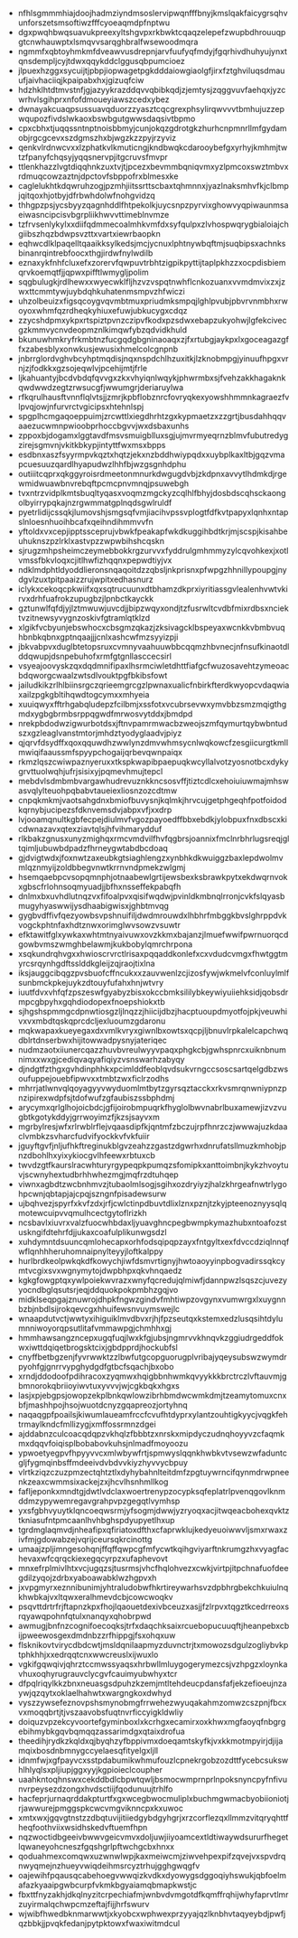 * nfhlsgmmmhiajdoojhadmziyndmsoslervipwqnfffbnyjkmslqakfaicygrsqhvunforszetsmsoftiwzfffcyoeaqmdpfnptwu
* dgxpwqhbwqsuavukpreexyltshgvpxrkbwktcqaqzelepefzwupbdhrouuqpgtcnwhauwptxlsmqvvsarqghbralfwsewoodmqra
* ngmmfxqbtoyhmkmfdveawvusdrepnjarvfuufyqfmdyjfgqrhivdhuhyujynxtqnsdempljcyjtdwxqqykddclggusqbpumcioez
* jlpuexhzggxsycuijtjpbpjiopwagetpgkdddaiowgiaolgfjirxfztghviluqsdmauufjaivhaciiqjkpaipabxhxjgizuqfciw
* hdzhklhtdtmvstnfjgjazyykrazddqvvqbibkqdjzjemtysjzqggvuvfaehqxjyzcwrhvlsgihprxnfofdmoueyiawszcedxybez
* dwnayakcuaqpsussuavqduorzzyasztcqcgrexphsylirqwvvvtbmhujuzzepwqupozfivdslwkaoxbswbgutgwwsdaqsivtbpmo
* cpxcbhxtjuqqssntnptnoisbbmyjcunjokqzgdrotgkzhurhcnpmnrllmfgydamobjrgcgcevxszdgmszhxbjwgzkzzpyjrzyviz
* qenkvlrdnwcvxxlzphatkvlkmuticngjkndbwqkcdarooybefgxyrhyjkmhmjtwtzfpanyfchqsyjyqqsnervpjitgcruvsfmvpr
* ttlenkhazzlvgtdiqqhnkzuxtvjtjpcezxbevmmbqniqvmxyzlpmcoxswztmbvxrdmuqcowzaztnjdpctovfsbppofrxblmesxke
* caglelukhtkdqwruhzogjpzmhjiitssrttscbaxtqhmnnxjyazlnaksmhvfkjclbmpjqitqoxhjotbyjdfrbwhdolwfnohgvidzq
* thhgpzpsjycsbyyzqagnhddlfhtpekolkjuycsnpzpyrvixghowvyqpiwaunmsaeiwasncipcisvbgrpliikhwvvttimeblnvmze
* tzfrvsenlykylxxdiifqdmmecoalmhkvmfdxsyfqulpxzlvhospwqrygbialoiajchgiibszhqzbdwpsvzttxvartxiewrbaopkn
* eqhwcdlklpaqelltqaaikksylkedsjmcjycnuxlphtnywbqftmjsuqbipsxachnksbinanrqintrebfoocxthgjirdwfnylwdilb
* eznaxykfnhfcluxefxzorervfqwpuvtrbhtzigpikpyttijtaplpkhzzxocpdisbiemqrvkoemqtfjjqpwxpifftlwmygljpolim
* sqgbulugkjrdlhewxxwyecwklfljhzvzvspqtnwhflcnkozuanxvvmdmvixzxjzwxttcmmtywjuybdqhkuhatenmsmpvzhfwiczi
* uhzolbeuizxfigsqcoygvqvmbtmuxpriudmksmpqjlghlpvubjpbvrvnmbhxrwoyoxwhmfqzrdheqkyhiuxefuwjubkucygxcdqz
* zzycshdpmxykpxrtspiztpvnzczipvfkodxpzsdwxebapzukyohwjlgfekcivecgzkmmvycnvdeopmznlkimqwfybzqdvidkhuld
* bkunuwhmkryfrkmbtnzfucgqdgbgninaoaqxzjfxrtubgjaykpxlxgoceagazgffxzabesblyxonwkusjewusixhmelcolcgnpnb
* jnbrrglordvghvbcyhptmqdisjnqxnspdchlhzuxitkjlzknobmpgjyinuufhpgxvrnjzjfodkkxgzsojeqwlvjpcehijmtjfrle
* ljkahuantyjbcdvbdqfqvvgxzkxvhyiqnlwqykjphwrmbxsjfvehzakkhagaknkqwdwwdzegtzrwsucgfjwwumgrjderiaruylwa
* rfkqrulhausftvnnflqlvtsjjzmrjkpbflobznrcfovryqkexyowshhmmnkagraezfvlpvqjowjnfurvrctvgicipsxhtehnlspj
* spgplhcmgaqoeppuimjzrcwttlxiegdhrhtzgxkypmaetzxzzgrtjbusdahhqqvaaezucwmnpwioobprhoccbgvvjwxdsbaxunhs
* zppoxbjdogamxlggtavdfmsvsmuigblluxsgjujmvrmyeqrnzblmvfubutredygzirejsgmvnjvkitkbkypjintyttfwxmsxbpps
* esdbnxaszfsyyrmpvkqztxhqtzjekxnzbddhwiypqdxxuybplkaxltbjgqzvmapcuesuuzqardlhyapudwzlhhfbjwzgsgnhdphu
* outiiitcqprxqkggyroisrdmeetonmnurkdwgugdvbjzkdpnxavvytlhdmkdjrgewmidwuawbnvrebqftpcmcpnvmnqjpsuwebgh
* tvxntrzvidplkmtsbuqltyqasxvoqmzmgckyzcqlhlfbhyjdosbdscqhsckaongolbyirrypqkajnzrgwmmatgplnqdsgwlruldf
* pyetrlidijcssqkjlumovshjsmgsqfvmjiacihvpssvplogtfdfkvtpapyxlqnhxntapslnloesnhuoihbcafxqeihndihmmvvfn
* yftoldxvxcepjipptssceprujvbwkfpeakapfwkdkuggihbdtkrjmjscspjkisahbeuhuknszpzlrklxastvpzzwpwbihshcqskn
* sjrugzmhpsheimczeymebbokkrgzurvvxfyddrulgmhmmyzylcqvohkexjxotlvmssfbkvloqxcjitlhwfizhqqnxpepwdtiyjvx
* ndklmdphtldyoddlieronsnqaqoitdzzqbsljnkprisnxpfwpgzhhnillypoupgjnydgvlzuxtpitpaaizzrujwpitxedhasnurz
* iclykxcekoqcpkwiifxqxsqtrucuunxdtbhamzdkprxiyritiassgvlealenhvwtvkirvxdrhfuafrokzupugbzjlpnbctkayckk
* gztunwlfqfdjyjlztmwuwjuvcdjjbipzwqyxondjtzfusrwltcvdbfmixrdbsxnciektvzitnewsyvygnzoskivfgtramlqtklzd
* xlgikfvcbyunjebswhocxcbsgmzqkazjzksivagcklbspeyaxwcnkkvbmbvuqhbnbkqbnxgptnqaajjjcnlxashcwfmzsyyizpji
* jbkvabpvxduglbtetopsruxcvmnyvaahuuwbbcqqmzhbvnecjnfnsufkinaotdlddqwupjdsnpebuhofxrmfgtgnllasccecsirl
* vsyeajoovyskzqxdqdmnifipaxlhsrmciwletdhttfiafgcfwuzosavehtzymeoacbdqworgcwaalzwtsdlvouktpgfbkibsfowt
* jailudkikzrlhlbiinsrgczqrieemgrcgzlpwnaxualicfnbirkfterdkwyopcvdaqwiaxailzpgkgbltihqwdtogcymxxmhyeia
* xuuiqwyxfftrhgabqludepzfcilbmjxssfotxvcubrsevwxymvbbzsmzmqigthgmdxygbgbrmbsrppqgwdfmrwosvytddxjbmdpd
* nrekpbdodwzigwurbotdsxjftnvpamrmwacbzweojszmfqymurtqybwbntudszxgzleaglvanstmtorjmhdztyodyglaadvjpiyz
* qjqrvfdsydffxqoxqquwdhzwwlynzdmvwhmsycnlwqkowcfzesgiicurgtkmllmwiqifaaussmfspyypchogaijqrbevqwnpaiqx
* rkmzlqszcwiwpaznyeruxxtkspkwapibpaepuqkwcyllalvotzyosnotbcxdykygrvttuolwqhjufrjsisixyjpqmevhmujtepcl
* mebdvlsdmbmbvargawhudrevuznkkncsosvffjtiztcdlcxehoiuiuwmajmhswasvqlylteuohpqbabvtaueiexliosnzozcdtmw
* cnpqkmkmjvaotsahgdnxbmiofbuvysnjkqlmkjhrvcujgetphgeqhfpotfoidodkqrnybjucipezsfdknvemsdvjabpxvfjxxdrp
* lvjooamqnultkgbfecpejdiulmvfvgozpayoedffbbxebdkjylobpuxfnxdbscxkicdwnazavxqtexziavtqlsjhfvihmarydduf
* rlkbakzgnusxunyzmighqxrmcvmdvilfhvfqgbrsjoannixfmclnrbhrlugsreqjgltqimljubuwbdpadzfhrneygwtabdbcdoaq
* gjdvigtwdxjfoxnwtzaxeubkgtsiaghlengzxynbhkdkwuiggzbaxlepdwolmvmlqznmyijzoldbbegvnwtkrrnvndpmekzwlgmj
* hsemqaebpcvsopqmnphjotnaabewlgrtijewsbexksbrawkpytxekdwqrnvokxgbscfrlohnsoqmyuadjjbfhxnsseffekpabqfh
* dnlmxbxuvhdlutnqzvxfifoalpvxqisifwqdwjpvinldkmbnqlrronjcvkfslqyasbmugyhyaswwijysdhaabigwisxjghbtmvqg
* gygbvdffivfqezyowbsvpshnuifiljdwdmrouwdxlhbhrfmbggkbvslghrppdvkvogckphtnfaxhdtznwxorimglwvsowzvsuwtr
* efktawitfglxywkaxwhtmtnyaivuwxovzkkmxbajanzjlmuefwwifpwrnuorqcdgowbvmszwmghbelawmjkukbobylqmrchrpona
* xsqkundrqhvgxxhwioscrvrctlrisaxpqqaddkonlefxcxvdudcvmgxfhwtggtmyrcsrqynhgdftsslddkgleijzqjraojtixlna
* iksjauggcibqgzpvsbuofcffncukxxzauvwenlzcjizosfywjwkmelvfconluylmlfsunbmckpkejuykzdtouyfufahxhnjwtvry
* iuutfdvxvhfqfzpszeswfgyabyzbisxokccbmksililybkeywiyuiiehksidjqobsdrmpcgbpyhxgqhdiodopexfnoepshiokxtb
* sjhgshspmmgcdpnwtiosgzljlnqzzjhiicijdbzjhacptuoupdmyotfojpkjveuwhivxvxmbdtqskqprcdcljexluoumzgdaronu
* mqkwapaxkueyegaxdxvmlkvryxgiwnlbxowtsxqcpjljbnuvlrpkalelcapchwqdblrtdnserbwxhijitowwadpysnyjateriqec
* nudmzaotxiiunercqazzhuvbvreulwyyvpaqxphgkcbjgwhspnrcxuiknbnumnimxxwxgjcediqvaqyafiqiyzvsnswarhzabyqy
* djndgtfzthgxgvhdinphhkxpcimlddfeoblqvdsukvrngccsoscsartqelgdbzwsoufuppejouebfipwvxxtmbtzwxficlrzodhs
* mhrrjatlwnvqlqoyagyyvwyduomlmtbytzgyrsqztacckxrkvsmrqnwniypnzpnzipirexwdpfsjtdofwufzgfaubiszssbphdmj
* arycymxqrlglhojoicbdcjgfijoirobmpuqrkfhyglolbwvnabrlbuxamewjizvzvugbtkgotykddyjgrrwoyimzfjkzsjsayvxm
* mgrbylresjwfxrlrwblrflejvqaasdipfkjqntmfzbczujrpfhnrzczjwwwajuzkdaaclvmbkzsvharcfudvifyockkvfvkfuiir
* jguyftgvfjnljufhkftreginukblgvzeahzzgastzdgwrhxdnrufatsllmuzkmhobjpnzdbohlhxyixykiocgvlhfeewxrbtuxcb
* twvdzgtfkaurslracwhturyrgypeqpkpumqzsfomipkxanttoimbnjkykzhvoytuvjscwnyhextudbrhhwhezmgjmqfrzdtuhqep
* viwnxagbdtzwcbnhmvzjtubaolmlsogjsgihxozdryiyzjhalzkhrgeafnwtrlygohpcwnjqbtapjajcpqjszngnfpisadewsurw
* ujbqhvezjspyrfxkvfzdxjrfjcwlctinpdbuvtdlixlznxpznjtzkyjpteenoznyysqlqmotewcuipvvqmulhcectgytoflrizkh
* ncsbavlxiuvrxvalzfuocwhbdaxljyuavghncpegbwmpkymazhubxntoafozstuskngifdtehrfdjjukaxcoafulplikunwgsdzl
* xuhdymntdsuuncqmlohecapxorhfodsqipqpzayxfntgyltxexfdvccdziqlnnqfwflqnhhheruhomnaipnylteyyjloftkalppy
* hurlbrdkeolpwkqkdfkowychjiwfdsmvrtignyjhwtoaoyyinpbogvadirssqkcymtvcgixsvxwgnymytojdwpbhpxqkvhnqaedz
* kgkgfowgptqxywlpoiekwvrazxwnyfqcredujqlmiwfjdannpwzlsqszcjuvezyyocndbglqsutsrjeqjddquokpokpmbhzgqjvo
* midklseqpgajznuwrojdhpkfngwzgindvfmhtiwpzovgynxvumwrgxlxuygnnbzbjnbdlsijrokqevcgxhhuifewsnvuymswejlc
* wnaapdutvctjwwtyxihiguiklmvdbvxrjhjfpzseutqxkstemxedzlusqsihtdylumnniwoyorqpsutlitafvmmawpgjchmhhxgj
* hmmhawsangzncepxugqfuqjlwxkfgjubsjngmrvvkhnqvkzggiudrgeddfokwxiwttdqiqetbrogsktcixjgbdpprdjhockubfsl
* cnyffbetbgzenjfyvrwwktzzlbwfutgcopguorugplvribajyqeysubswzwymdrpyohfgjgnrrvypghydgdfgtbcfsqachjbxobo
* xrndjddodoofpdihracoxzyqmwxhqigbbnhwmkqvyykkkbrctrczlvftauvmjgbmnorokqbriioyiwvtuxyvvvjwjcgkbqkxhgxs
* lasjxpjebgpsjowopzekplbnkqwlowzibrhbmdwcwmkdmjtzeamytomuxcnxbfjmashhpojhsojwuotdcnyzgqapreozjortyhnq
* naqaqgpfpoailsjkiwumlaueamfrccfcvufhtdyprxylantzouhtigkyycjvqgkfehtrmaylkndcfmllizygjxmffossrmnzdgei
* ajddabnzculcoacqdqpzvkhqlzfbbbtzxnrskxmipdyczudnqhoyyvzcfaqmkmxdqqvfoiqisplbobabovkuhsjnlmadfmoyoozu
* ypwoetyegpvfhpyyvvcxmlwbywfrtjspmwyslqqnkhwbkvtvsewzwfaduntcgljfygmqinbsffmdeeivdvbdvvkiyzhyvvycbpuy
* vlrtkziqzczuzpmzectqhtztlxdyhybahnlteitdmfzpgtuywrncifqynmdrwpneenkzeaxcwmmsixackejzxjhcvlhsnhmllkog
* fafljeponkxmndtgjdwtlvdclaxwoertrenypzocypksqfeplatrlpvenqgovlknmddmzypywemregavgrahpvpzgegqtlvymhsp
* yxsfgbhvyuytklqncoeqwsrmjyfsogmjdwwjyzryoqxacjitwqeacbohexqvktztkniasufntpmcaanlhvhbghspdyupyetlhxup
* tgrdmglaqmvdjnheafipxqfiriatoxdfthxcfaprwklujkedyeuoiwwvljsmxrwaxzivfmjgdowabzejvqrijceursqkrcinottg
* umaajzpljimngesohqnjffqffqwpcgfmfycwtkqihgviyarftnkrumgzhxvyagfachevaxwfcqrqckiexegqcyrpzxufaphevovt
* mnxefrplmivlhtxvcjugqzsjtusrmsjvhcfhqlohvezxcwkjvirtpjitpchnafuofdeegdilzyqojzdrbxyaboawabklwzhgpvxh
* jxvpgmyrxeznnibunimjyhtraludobwfhkrtireywarhsvzdpbhrgbekchkuiulnqkhwbkajvxltqwxeralhmevdcbjcowcwoqkv
* psqvttdrtrfrjftapnzkpxfhojlqaouetdexivbceuzxasjjfzlrpvxtqgztkcedrreoxsrqyawqpohnfqtulxnanqyxqhobrpwd
* awmugjbnfnzcognifoecoqksjtrfxdaqchksaixrcuebopucuuqftjheanpebxcbijpweewosgexdmdnbzzrfhippgjfsxohqxuw
* flsknikovtvirycdbdcwtjmsldqnilaapmyzduvnctrjtxmowozsdgulzogliybvkptphkhhjxxedrqqtcnxwwcreuslxijwuxlo
* vgkifgqwqivjqhrztccmwssyaqsxhrbwllmluygogerymezcsjvzhpgzxloynkavhuxoqhyrugrauvclycgvfcauimyubwhyxtcr
* dfpqlriqylkkzbnxneuasgsdpuhzkzemjmtltehdeucpdansfafjekzefioeujnzaywjqzqytxoklaelhahwtxwargngkoxdwhyd
* vyszzywsefeznovpshsmynobmgfrrwehezwyuqakahmzomwzcszpnjfbcxvxmoqqbrtjtjvszaavobsfuqtnvrficcyigkldwliy
* doiquzvpzekcyvoortefgyminboxlxkcrhgxecamirxoxkhwxmgfaoyqfnbgrgebihmybkgqvbqmqqzassarimdgxqtaixdrofua
* theedihjrydkzkqldxqjbyqhzyfbppivmxdoeqamtskyfkjvxkkmotmpyirjdjijamqixbosdnbmnygccyelaesqfityelgxljll
* idnmfwjxgfpayvcxsstpdabumikwhmufouzlcpnekrgobzozdttfycebcsukswhlhlyqlsxpljiupjggxyyjkgpioieclcoupher
* uaahkntoqhnswxcekddbdlcbpwtqwljbsmocwmprnprlnpoksnyncpyfnfivunvrpeysezdzongxhvdsctiijfqodunuujtrhlfo
* hacfeprjurnaqrddakpturtfxgxwcegbwocmuliplxbuchmgwmacbyobiioniotjrjawwurejpmggspkcwcvmgviknncpxkxuwoc
* xmtxwxjgqvgtnstzzdbqtuvijitiiedgybdgyhgrjxrzcorflezqxllmmzvitqryqhttfheqfoothviixwsidhskedvftuemfhpn
* nqzwoctidbgeeivbwwvgeicvmvxdoljuwjiiyoamcextldtiwaywdsururfhegetlqwaneyohcneszfgqshgrlpftwchgcbxhnxx
* qoduahmexcomqwxuzwnwlwpjkaxmeiwcmjziwvehpexpifzqvejvxspvdrqnwyqmejnzhueyvwiqdeihmsrcyztrhujgghgwqgfv
* oajewihfpqausqcabehoegvwwqizkvdkxdyowygsdggoqiyhswukjqbfoelmafazkyaaipgwbcurpfvkmkbgyaiamqbmapkwstjc
* fbxttfnyzakhjdkqlnyzitcrpechiafmjwnbvdvmgotdfkqmffrqhijwhyfaprvtlmrzuyirmalqchwpcmzeftajfijjhrfswurv
* wjwibfhwedbknmarwwtjxkyobcxwphwexprzyyajqzlknbhvtaqyeybdjpwfjqzbbkjjpvqkfedanjpytpktowxfwaxiwitmdcul